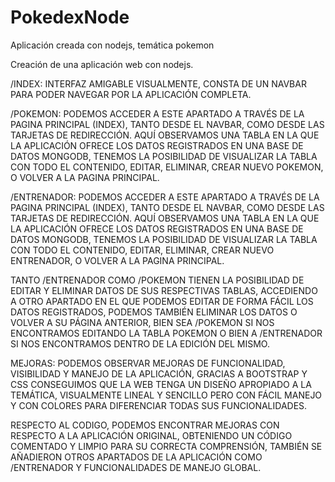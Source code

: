 # PokedexNode
Aplicación creada con nodejs, temática pokemon

Creación de una aplicación web con nodejs.

/INDEX: INTERFAZ AMIGABLE VISUALMENTE, CONSTA DE UN NAVBAR PARA PODER NAVEGAR POR LA APLICACIÓN COMPLETA.

/POKEMON: PODEMOS ACCEDER A ESTE APARTADO A TRAVÉS DE LA PAGINA PRINCIPAL (INDEX), TANTO DESDE EL NAVBAR, COMO DESDE LAS TARJETAS DE REDIRECCIÓN.
AQUÍ OBSERVAMOS UNA TABLA EN LA QUE LA APLICACIÓN OFRECE LOS DATOS REGISTRADOS EN UNA BASE DE DATOS MONGODB, TENEMOS LA POSIBILIDAD DE VISUALIZAR LA TABLA CON TODO EL CONTENIDO, EDITAR, ELIMINAR, CREAR NUEVO POKEMON, O VOLVER A LA PAGINA PRINCIPAL.

/ENTRENADOR: PODEMOS ACCEDER A ESTE APARTADO A TRAVÉS DE LA PAGINA PRINCIPAL (INDEX), TANTO DESDE EL NAVBAR, COMO DESDE LAS TARJETAS DE REDIRECCIÓN.
AQUÍ OBSERVAMOS UNA TABLA EN LA QUE LA APLICACIÓN OFRECE LOS DATOS REGISTRADOS EN UNA BASE DE DATOS MONGODB, TENEMOS LA POSIBILIDAD DE VISUALIZAR LA TABLA CON TODO EL CONTENIDO, EDITAR, ELIMINAR, CREAR NUEVO ENTRENADOR, O VOLVER A LA PAGINA PRINCIPAL.

TANTO /ENTRENADOR COMO /POKEMON TIENEN LA POSIBILIDAD DE EDITAR Y ELIMINAR DATOS DE SUS RESPECTIVAS TABLAS, ACCEDIENDO A OTRO APARTADO EN EL QUE PODEMOS EDITAR DE FORMA FÁCIL LOS DATOS REGISTRADOS, PODEMOS TAMBIÉN ELIMINAR LOS DATOS O VOLVER A SU PÁGINA ANTERIOR, BIEN SEA /POKEMON SI NOS ENCONTRAMOS EDITANDO LA TABLA POKEMON O BIEN A /ENTRENADOR SI NOS ENCONTRAMOS DENTRO DE LA EDICIÓN DEL MISMO.


MEJORAS: PODEMOS OBSERVAR MEJORAS DE FUNCIONALIDAD, VISIBILIDAD Y MANEJO DE LA APLICACIÓN, GRACIAS A BOOTSTRAP Y CSS CONSEGUIMOS QUE LA WEB TENGA UN DISEÑO APROPIADO A LA TEMÁTICA, VISUALMENTE LINEAL Y SENCILLO PERO CON FÁCIL MANEJO Y CON COLORES PARA DIFERENCIAR TODAS SUS FUNCIONALIDADES.

RESPECTO AL CODIGO, PODEMOS ENCONTRAR MEJORAS CON RESPECTO A LA APLICACIÓN ORIGINAL, OBTENIENDO UN CÓDIGO COMENTADO Y LIMPIO PARA SU CORRECTA COMPRENSIÓN, TAMBIÉN SE AÑADIERON OTROS APARTADOS DE LA APLICACIÓN COMO /ENTRENADOR Y FUNCIONALIDADES DE MANEJO GLOBAL.




